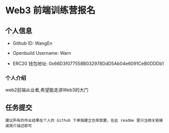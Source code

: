 # Web3 前端训练营报名

## 个人信息

* Github ID: WangEn

* Openbuild Username: Warn

* ERC20 钱包地址: 0x66D3f077558B032978DdD5Ab04e6091CeB0DDDb1

### 个人介绍

web2前端从业者,希望能走进Web3的大门

## 任务提交

`建议所有的作业结果在个人的 Github 下单独建立仓库放置，在此 readme 里只当相关链接或简介描述即可`
